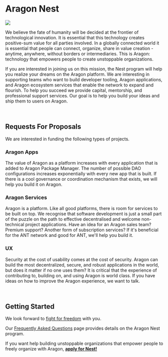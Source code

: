 # Aragon Nest

![](https://wiki.aragon.one/design/artwork/Nest/01.png)

We believe the fate of humanity will be decided at the frontier of technological innovation. It is essential that this technology creates positive-sum value for all parties involved. In a globally connected world it is essential that people can connect, organize, share in value creation - anytime, anywhere, without borders or intermediaries. This is Aragon: technology that empowers people to create unstoppable organizations. 
 
If you are interested in joining us on this mission, the Nest program will help you realize your dreams on the Aragon platform. We are interesting in supporting teams who want to build developer tooling, Aragon applications, and Aragon ecosystem services that enable the network to expand and flourish. To help you succeed we provide capital, mentorship, and professional support services. Our goal is to help you build your ideas and ship them to users on Aragon.
 
<br>

## Requests For Proposals

We are interested in funding the following types of projects.

### Aragon Apps
The value of Aragon as a platform increases with every application that is added to Aragon Package Manager. The number of possible DAO configurations increases exponentially with every new app that is built. If there is a cool governance or coordination mechanism that exists, we will help you build it on Aragon.

### Aragon Services
Aragon is a platform. Like all good platforms, there is room for services to be built on top. We recognise that software development is just a small part of the puzzle on the path to effective decentralised and welcome non-technical project applications. Have an idea for an Aragon sales team? Premium support? Another form of subscription services? If it's beneficial for the ANT network and good for ANT, we'll help you build it. 

### UX
Security at the cost of usability comes at the cost of security. Aragon can build the most decentralized, secure, and robust applications in the world, but does it matter if no one uses them? It is critical that the experience of contributing to, building on, and using Aragon is world class. If you have ideas on how to improve the Aragon experience, we want to talk.

<br>

## Getting Started

We look forward to [fight for freedom](https://github.com/aragon/AGPs/blob/master/AGPs/AGP-0.md) with you.

Our [Frequently Asked Questions](FAQ.md) page provides details on the Aragon Nest program.

If you want help building unstoppable organizations that empower people to freely organize with Aragon, [**apply for Nest!**](https://github.com/temp-nestdao/nest/issues/new)

<br>
